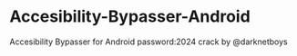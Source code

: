 # Accesibility-Bypasser-Android
Accesibility Bypasser  for Android
password:2024 
crack by @darknetboys
